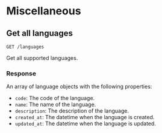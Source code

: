 # Miscellaneous

## Get all languages

```
GET /languages
```

Get all supported languages.

### Response

An array of language objects with the following properties:

- `code`: The code of the language.
- `name`: The name of the language.
- `description`: The description of the language.
- `created_at`: The datetime when the language is created.
- `updated_at`: The datetime when the language is updated.
